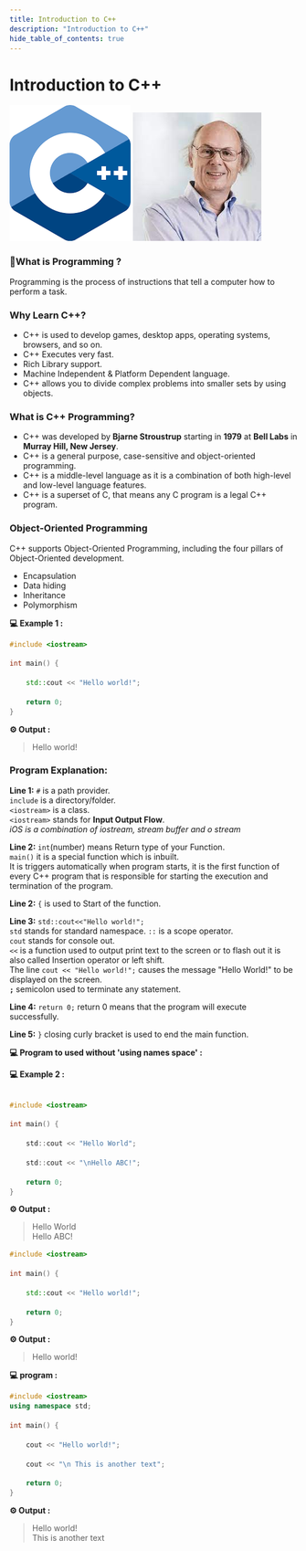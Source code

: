 ```yaml
---
title: Introduction to C++ 
description: "Introduction to C++"
hide_table_of_contents: true
---
```

# Introduction to C++

![C++](cpplogo.png) 
![bjarne stroustrup](bjarne%20stroustrup.jpg)

### 🤔What is Programming ?

Programming is the process of instructions that tell a computer how to perform a task.
### Why Learn C++?
* C++ is used to develop games, desktop apps, operating systems, browsers, and so on.
* C++ Executes very fast.
* Rich Library support.
* Machine Independent & Platform Dependent language.
* C++ allows you to divide complex problems into smaller sets by using objects.
### What is C++ Programming?
* C++ was developed by **Bjarne Stroustrup** starting in **1979** at **Bell Labs** in **Murray Hill, New Jersey**.
* C++ is a general purpose, case-sensitive and object-oriented programming.
* C++ is a middle-level language as it is a combination of both high-level and low-level language features.
* C++ is a superset of C, that means any C program is a legal C++ program.


### Object-Oriented Programming

C++ supports Object-Oriented Programming, including the four pillars of Object-Oriented development.
* Encapsulation
* Data hiding
* Inheritance
* Polymorphism


**💻 Example 1 :**
```cpp
#include <iostream>

int main() {
  
    std::cout << "Hello world!";

    return 0;
}
```
**⚙️ Output :**
>Hello world!


### Program Explanation:

**Line 1:** `#` is a path provider.<br/> `include` is a directory/folder.<br/> `<iostream>` is a class. <br/>`<iostream>` stands for **Input Output Flow**.<br/>
*iOS is a combination of iostream, stream buffer and o stream*

**Line 2:** `int`(number) means Return type of your Function. <br/>`main()` it is a special function which is inbuilt.<br/> It is triggers automatically when program starts, it is the first function of every C++ program that is responsible for starting the execution and termination of the program.

**Line 2:** `{` is used to Start of the function.

**Line 3:** `std::cout<<"Hello world!";`<br/> `std` stands for standard namespace. `::` is a scope operator.<br/> `cout` stands for console out.<br/> `<<` is a function used to output print text to the screen or to flash out it is also called Insertion operator or left shift.<br/> The line `cout << "Hello world!";` causes the message "Hello World!" to be displayed on the screen.<br/>**`;`** semicolon used to terminate any statement.

**Line 4:** `return 0;` return 0 means that the program will execute successfully.

**Line 5:** `}` closing curly bracket is used to end the main function.

**💻 Program to used without 'using names space'  :**

**💻 Example 2 :**
```c

#include <iostream>

int main() {
    
    std::cout << "Hello World";
    
    std::cout << "\nHello ABC!";

    return 0;
}
```
**⚙️ Output :**
>Hello World<br/>
Hello ABC!



```cpp
#include <iostream>

int main() {
  
    std::cout << "Hello world!";

    return 0;
}
```
**⚙️ Output :**
>Hello world!

**💻 program  :**
```cpp
#include <iostream>
using namespace std;

int main() {
  
    cout << "Hello world!";

    cout << "\n This is another text";

    return 0;
}
```
**⚙️ Output :**
>Hello world!<br/>
>This is another text

